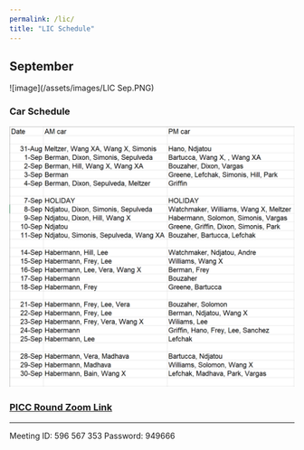 ```yaml
---
permalink: /lic/
title: "LIC Schedule"
---
```


## September
![image](/assets/images/LIC Sep.PNG)

### Car Schedule

![car](/assets/images/Car.PNG)

### [PICC Round Zoom Link](https://weillcornell.zoom.us/j/596567353?pwd=S0ZqOHc2Tlp6bXZnT285cjNoRVZ5Zz09)
***
Meeting ID: 596 567 353
Password: 949666


